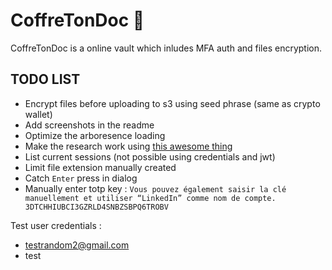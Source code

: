 # CoffreTonDoc 🔐

CoffreTonDoc is a online vault which inludes MFA auth and files encryption.

## TODO LIST

-   Encrypt files before uploading to s3 using seed phrase (same as crypto wallet)
-   Add screenshots in the readme
-   Optimize the arboresence loading
-   Make the research work using [this awesome thing](https://github.com/tantaraio/voy)
-   List current sessions (not possible using credentials and jwt)
-   Limit file extension manually created
-   Catch `Enter` press in dialog
-   Manually enter totp key : `Vous pouvez également saisir la clé manuellement et utiliser “LinkedIn” comme nom de compte.
3DTCHHIUBCI3GZRLD4SNBZSBPQ6TROBV`

Test user credentials :

-   testrandom2@gmail.com
-   test
